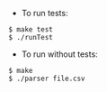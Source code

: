 * To run tests:
```shell
$ make test
$ ./runTest
```
* To run without tests:
```shell
$ make
$ ./parser file.csv
```
